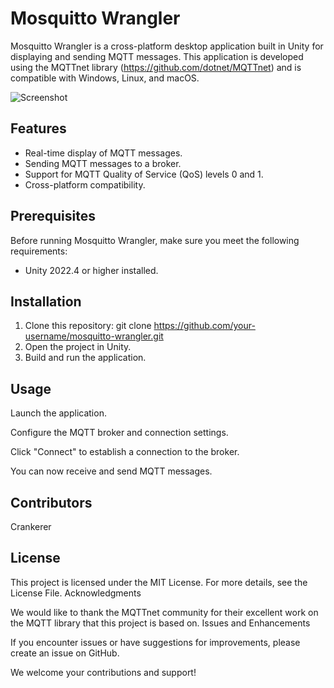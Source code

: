 # Mosquitto Wrangler

Mosquitto Wrangler is a cross-platform desktop application built in Unity for displaying and sending MQTT messages. This application is developed using the MQTTnet library (https://github.com/dotnet/MQTTnet) and is compatible with Windows, Linux, and macOS.

![Screenshot](/main/ScreenshotMosquittoWrangler.jpg?raw=true)

## Features

- Real-time display of MQTT messages.
- Sending MQTT messages to a broker.
- Support for MQTT Quality of Service (QoS) levels 0 and 1.
- Cross-platform compatibility.

## Prerequisites

Before running Mosquitto Wrangler, make sure you meet the following requirements:

- Unity 2022.4 or higher installed.

## Installation

1. Clone this repository:
    git clone https://github.com/your-username/mosquitto-wrangler.git
2. Open the project in Unity.
3. Build and run the application.

## Usage

Launch the application.

Configure the MQTT broker and connection settings.

Click "Connect" to establish a connection to the broker.

You can now receive and send MQTT messages.

## Contributors

Crankerer

## License

This project is licensed under the MIT License. For more details, see the License File.
Acknowledgments

We would like to thank the MQTTnet community for their excellent work on the MQTT library that this project is based on.
Issues and Enhancements

If you encounter issues or have suggestions for improvements, please create an issue on GitHub.

We welcome your contributions and support!
